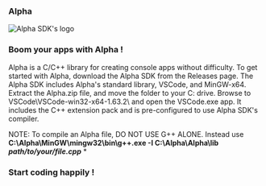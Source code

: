 ### Alpha

![Alpha SDK's logo](https://github.com/chatter-droid/Alpha/blob/main/alphasdklogo.png "Alpha SDK's logo")
### Boom your apps with Alpha !

Alpha is a C/C++ library for creating console apps without difficulty.
To get started with Alpha, download the Alpha SDK from the Releases page. The Alpha SDK includes Alpha's standard library, VSCode, and MinGW-x64.
Extract the Alpha.zip file, and move the folder to your C: drive. Browse to VSCode\VSCode-win32-x64-1.63.2\ and open the VSCode.exe app. It includes the C++ extension pack and is pre-configured to use Alpha SDK's compiler.


NOTE: To compile an Alpha file, DO NOT USE G++ ALONE. Instead use **C:\Alpha\MinGW\mingw32\bin\g++.exe -I C:\Alpha\Alpha\lib _path/to/your/file.cpp_** *

### Start coding happily !
